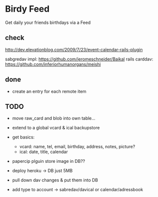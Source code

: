 # Birdy Feed

Get daily your friends birthdays via a Feed

## check
http://dev.elevationblog.com/2009/7/23/event-calendar-rails-plugin

sabgredav impl: https://github.com/jeromeschneider/Baikal
rails carddav: https://github.com/inferiorhumanorgans/meishi

## done
  * create an entry for each remote item

## TODO
  * move raw_card and blob into own table...
  * extend to a global vcard & ical backupstore
  * get basics:
    - vcard: name, tel, email, birthday, address, notes, picture?
    - ical: date, title, calendar

  * papercip plguin store image in DB??
  * deploy heroku -> DB just 5MB

  * pull down dav changes & put them into DB

  * add type to account -> sabredav/davical or calendar/adressbook

